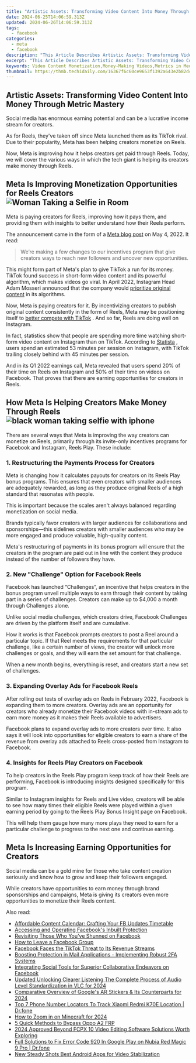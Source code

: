 ```yaml
---
title: "Artistic Assets: Transforming Video Content Into Money Through Metric Mastery"
date: 2024-06-25T14:06:59.313Z
updated: 2024-06-26T14:06:59.313Z
tags:
  - facebook
categories:
  - meta
  - facebook
description: "This Article Describes Artistic Assets: Transforming Video Content Into Money Through Metric Mastery"
excerpt: "This Article Describes Artistic Assets: Transforming Video Content Into Money Through Metric Mastery"
keywords: Video Content Monetization,Money-Making Videos,Metrics in Media,Assets to Cash,Artistic Revenue,Transforming Video,Mastery of Metrics
thumbnail: https://thmb.techidaily.com/16367f6c60ce9653f1392a643e2b82dc02b50b35ff890c97d3a0607584104c84.jpg
---
```


## Artistic Assets: Transforming Video Content Into Money Through Metric Mastery

 Social media has enormous earning potential and can be a lucrative income stream for creators.

 As for Reels, they've taken off since Meta launched them as its TikTok rival. Due to their popularity, Meta has been helping creators monetize on Reels.

 Now, Meta is improving how it helps creators get paid through Reels. Today, we will cover the various ways in which the tech giant is helping its creators make money through Reels.

## Meta Is Improving Monetization Opportunities for Reels Creators ![Woman Taking a Selfie in Room](https://static1.makeuseofimages.com/wordpress/wp-content/uploads/2022/02/Woman-Taking-a-Selfie.jpg)

 Meta is paying creators for Reels, improving how it pays them, and providing them with insights to better understand how their Reels perform.

 The announcement came in the form of a [Meta blog post](https://web.facebook.com/creators/reels-content-monetization-updates?%5Frdc=1&%5Frdr) on May 4, 2022\. It read:

> We’re making a few changes to our incentives program that give creators ways to reach new followers and uncover new opportunities.

 This might form part of Meta's plan to give TikTok a run for its money. TikTok found success in short-form video content and its powerful algorithm, which makes videos go viral. In April 2022, Instagram Head Adam Mosseri announced that the company would [prioritize original content](https://www.makeuseof.com/instagram-rewarding-original-content/) in its algorithms.

 Now, Meta is paying creators for it. By incentivizing creators to publish original content consistently in the form of Reels, Meta may be positioning itself to [better compete with TikTok](https://www.makeuseof.com/can-reels-solve-the-tiktok-problem-for-facebook/) . And so far, Reels are doing well on Instagram.

 In fact, statistics show that people are spending more time watching short-form video content on Instagram than on TikTok. According to [Statista](https://www.statista.com/statistics/1237210/average-time-spent-per-session-on-short-form-video-platforms-worldwide/) , users spend an estimated 53 minutes per session on Instagram, with TikTok trailing closely behind with 45 minutes per session.

 And in its Q1 2022 earnings call, Meta revealed that users spend 20% of their time on Reels on Instagram and 50% of their time on videos on Facebook. That proves that there are earning opportunities for creators in Reels.

## How Meta Is Helping Creators Make Money Through Reels ![black woman taking selfie with iphone](https://static1.makeuseofimages.com/wordpress/wp-content/uploads/2022/05/black-woman-taking-selfie-with-iphone.jpg)

 There are several ways that Meta is improving the way creators can monetize on Reels, primarily through its invite-only incentives programs for Facebook and Instagram, Reels Play. These include:

### 1\. Restructuring the Payments Process for Creators

 Meta is changing how it calculates payouts for creators on its Reels Play bonus programs. This ensures that even creators with smaller audiences are adequately rewarded, as long as they produce original Reels of a high standard that resonates with people.

 This is important because the scales aren't always balanced regarding monetization on social media.

 Brands typically favor creators with larger audiences for collaborations and sponsorships—this sidelines creators with smaller audiences who may be more engaged and produce valuable, high-quality content.

 Meta's restructuring of payments in its bonus program will ensure that the creators in the program are paid out in line with the content they produce instead of the number of followers they have.

### 2\. New "Challenge" Option for Facebook Reels

 Facebook has launched “Challenges”, an incentive that helps creators in the bonus program unveil multiple ways to earn through their content by taking part in a series of challenges. Creators can make up to $4,000 a month through Challenges alone.

 Unlike social media challenges, which creators drive, Facebook Challenges are driven by the platform itself and are cumulative.

 How it works is that Facebook prompts creators to post a Reel around a particular topic. If that Reel meets the requirements for that particular challenge, like a certain number of views, the creator will unlock more challenges or goals, and they will earn the set amount for that challenge.

 When a new month begins, everything is reset, and creators start a new set of challenges.

### 3\. Expanding Overlay Ads for Facebook Reels

 After rolling out tests of overlay ads on Reels in February 2022, Facebook is expanding them to more creators. Overlay ads are an opportunity for creators who already monetize their Facebook videos with in-stream ads to earn more money as it makes their Reels available to advertisers.

 Facebook plans to expand overlay ads to more creators over time. It also says it will look into opportunities for eligible creators to earn a share of the revenue from overlay ads attached to Reels cross-posted from Instagram to Facebook.

### 4\. Insights for Reels Play Creators on Facebook

 To help creators in the Reels Play program keep track of how their Reels are performing, Facebook is introducing insights designed specifically for this program.

 Similar to Instagram insights for Reels and Live video, creators will be able to see how many times their eligible Reels were played within a given earning period by going to the Reels Play Bonus Insight page on Facebook.

 This will help them gauge how many more plays they need to earn for a particular challenge to progress to the next one and continue earning.

## Meta Is Increasing Earning Opportunities for Creators

 Social media can be a gold mine for those who take content creation seriously and know how to grow and keep their followers engaged.

 While creators have opportunities to earn money through brand sponsorships and campaigns, Meta is giving its creators even more opportunities to monetize their Reels content.


<ins class="adsbygoogle"
     style="display:block"
     data-ad-format="autorelaxed"
     data-ad-client="ca-pub-7571918770474297"
     data-ad-slot="1223367746"></ins>



<ins class="adsbygoogle"
     style="display:block"
     data-ad-client="ca-pub-7571918770474297"
     data-ad-slot="8358498916"
     data-ad-format="auto"
     data-full-width-responsive="true"></ins>

<span class="atpl-alsoreadstyle">Also read:</span>
<div><ul>
<li><a href="https://facebook.techidaily.com/affordable-content-calendar-crafting-your-fb-updates-timetable/"><u>Affordable Content Calendar: Crafting Your FB Updates Timetable</u></a></li>
<li><a href="https://facebook.techidaily.com/accessing-and-operating-facebooks-inbuilt-protection/"><u>Accessing and Operating Facebook's Inbuilt Protection</u></a></li>
<li><a href="https://facebook.techidaily.com/revisiting-those-who-youve-shunned-on-facebook/"><u>Revisiting Those Who You’ve Shunned on Facebook</u></a></li>
<li><a href="https://facebook.techidaily.com/how-to-leave-a-facebook-group/"><u>How to Leave a Facebook Group</u></a></li>
<li><a href="https://facebook.techidaily.com/facebook-faces-the-tiktok-threat-to-its-revenue-streams/"><u>Facebook Faces the TikTok Threat to Its Revenue Streams</u></a></li>
<li><a href="https://facebook.techidaily.com/boosting-protection-in-mail-applications-implementing-robust-2fa-systems/"><u>Boosting Protection in Mail Applications - Implementing Robust 2FA Systems</u></a></li>
<li><a href="https://facebook.techidaily.com/integrating-social-tools-for-superior-collaborative-endeavors-on-facebook/"><u>Integrating Social Tools for Superior Collaborative Endeavors on Facebook</u></a></li>
<li><a href="https://sound-tweaking.techidaily.com/updated-unlocking-clearer-listening-the-complete-process-of-audio-level-standardization-in-vlc-for-2024/"><u>Updated Unlocking Clearer Listening The Complete Process of Audio Level Standardization in VLC for 2024</u></a></li>
<li><a href="https://vp-tips.techidaily.com/comparative-overview-of-googles-ar-stickers-and-its-counterparts-for-2024/"><u>Comparative Overview of Google's AR Stickers & Its Counterparts for 2024</u></a></li>
<li><a href="https://android-location-track.techidaily.com/top-7-phone-number-locators-to-track-xiaomi-redmi-k70e-location-drfone-by-drfone-virtual-android/"><u>Top 7 Phone Number Locators To Track Xiaomi Redmi K70E Location | Dr.fone</u></a></li>
<li><a href="https://some-techniques.techidaily.com/how-to-zoom-in-on-minecraft-for-2024/"><u>How to Zoom in on Minecraft for 2024</u></a></li>
<li><a href="https://android-frp.techidaily.com/5-quick-methods-to-bypass-oppo-a2-frp-by-drfone-android/"><u>5 Quick Methods to Bypass Oppo A2 FRP</u></a></li>
<li><a href="https://ai-vdieo-software.techidaily.com/2024-approved-beyond-fcpx-10-video-editing-software-solutions-worth-exploring/"><u>2024 Approved Beyond FCPX 10 Video Editing Software Solutions Worth Exploring</u></a></li>
<li><a href="https://howto.techidaily.com/full-solutions-to-fix-error-code-920-in-google-play-on-nubia-red-magic-9-pro-drfone-by-drfone-fix-android-problems-fix-android-problems/"><u>Full Solutions to Fix Error Code 920 In Google Play on Nubia Red Magic 9 Pro | Dr.fone</u></a></li>
<li><a href="https://video-creation-software.techidaily.com/new-steady-shots-best-android-apps-for-video-stabilization/"><u>New Steady Shots Best Android Apps for Video Stabilization</u></a></li>
</ul></div>

